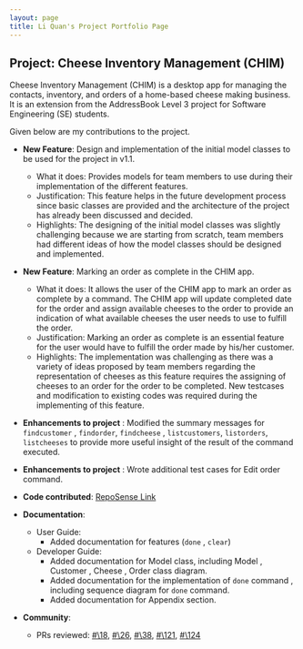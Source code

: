 ```yaml
---
layout: page
title: Li Quan's Project Portfolio Page
---
```


## Project: Cheese Inventory Management (CHIM)

Cheese Inventory Management (CHIM) is a desktop app for managing the contacts, inventory, and orders of a home-based
cheese making business. It is an extension from the AddressBook Level 3 project for Software Engineering (SE) students.

Given below are my contributions to the project.

* **New Feature**: Design and implementation of the initial model classes to be used for the project in v1.1.
    * What it does: Provides models for team members to use during their implementation of the different features.
    * Justification: This feature helps in the future development process since basic classes are provided and
      the architecture of the project has already been discussed and decided.
    * Highlights: The designing of the initial model classes was slightly challenging because we are starting from scratch,
      team members had different ideas of how the model classes should be designed and implemented.

* **New Feature**: Marking an order as complete in the CHIM app.
    * What it does: It allows the user of the CHIM app to mark an order as complete by a command.
      The CHIM app will update completed date for the order and assign available cheeses to the order
      to provide an indication of what available cheeses the user needs to use to fulfill the order.
    * Justification: Marking an order as complete is an essential feature for the user would have to fulfill
      the order made by his/her customer.
    * Highlights: The implementation was challenging as there was a variety of ideas proposed by team members
      regarding the representation of cheeses as this feature requires the assigning of cheeses to an order for the order to be completed.
      New testcases and modification to existing codes was required during the implementing of this feature.

* **Enhancements to project** : Modified the summary messages for `findcustomer` , `findorder`, `findcheese` , `listcustomers`,
  `listorders`, `listcheeses` to provide more useful insight of the result of the command executed.

* **Enhancements to project** : Wrote additional test cases for Edit order command.

* **Code contributed**: [RepoSense Link](https://nus-cs2103-ay2021s2.github.io/tp-dashboard/?search=AhQuanz&sort=groupTitle&sortWithin=title&timeframe=commit&mergegroup=&groupSelect=groupByRepos&breakdown=true&checkedFileTypes=docs~functional-code~test-code~other&since=2021-02-19)

* **Documentation**:
  * User Guide:
    * Added documentation for features (`done` , `clear`)
  * Developer Guide:
    * Added documentation for Model class, including Model , Customer , Cheese , Order class diagram.
    * Added documentation for the implementation of `done` command , including sequence diagram for `done` command.
    * Added documentation for Appendix section.

* **Community**:
  * PRs reviewed: [#\18](), [#\26](), [#\38](), [#\121](), [#\124]()

